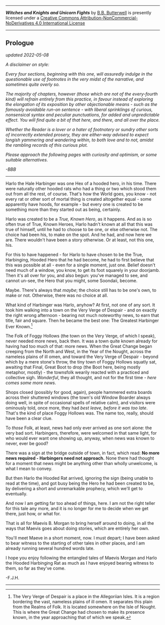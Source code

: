 <p><hr/><span xmlns:dct="http://purl.org/dc/terms/" href="http://purl.org/dc/dcmitype/Text" property="dct:title" rel="dct:type"><b><i>Witches and Knights and Unicorn Fights</i></b></span> by <a xmlns:cc="http://creativecommons.org/ns#" href="https://github.com/bbbutterwell/book" property="cc:attributionName" rel="cc:attributionURL">B.B. Butterwell</a> is presently licensed under a <a rel="license" href="http://creativecommons.org/licenses/by-nc-nd/4.0/">Creative Commons Attribution-NonCommercial-NoDerivatives 4.0 International License</a><hr/></p>

## Prologue

*updated 2022-05-08*

*A disclaimer on style:* 

*Every four sections, beginning with this one, will assuredly indulge in the questionable use of footnotes in the very midst of the narrative, and sometimes quite overly so.*

*The majority of chapters, however (those which are not of the every-fourth kind) will refrain entirely from this practice, in favour instead of exploring the elongation of its exposition by other objectionable means - such as the famously avoidable run-on sentence - with liberal sprinklings of curious, nonsensical syntax and peculiar punctuations, for added and unpredictable effect. You will find quite a bit of that here, and there, and all over the place.*

*Whether the Reader is a lover or a hater of footnotery or sundry other sorts of incorrectly extended prosery, they are either-way advised to expect longish yammering and wandering within, to both love and to not, amidst the rambling records of this curious plot.*

*Please approach the following pages with curiosity and optimism, or some suitable alternatives.*

*-BBB*

---

Harlo the Hale Harbinger was one Hex of a hooded hero, in his time. There were naturally other hooded rats who had a thing or two which stood them out from all the rest, of course. That's how the World goes, you know - not every rat or other sort of mortal thing is created altogether equal - some apparently have hoods, for example - but every one is created to be something more than they started out as being, certainly. 

Harlo was created to be a *True, Known Hero*, as it happens. And as is so often true of True, Known Heroes, Harlo hadn't known at all that this was true of himself, until he had to choose to be one, or else otherwise not. The choice had been his, to make on the spot. And he had, and now here we are. There wouldn't have been a story otherwise. Or at least, not this one, his.

For this to have happened - for Harlo to have chosen to be the True, Harbinging, Hooded Hero that he had become, he had to first believe that this was possible at all - even for a single moment, just one. Belief doesn't need much of a window, you know, to get its foot squarely in your doorjamb. Then it's all over for you, and also begun: you've managed to see, and cannot un-see, the Hero that you might, some Soondaii, become. 

Maybe. There's always that *maybe*; the choice still has to be one's own, to make or not. Otherwise, there was no choice at all. 

What kind of Harbinger was Harlo, anyhow? At first, not one of any sort. It took him walking into a town on the Very Verge of Despair - and on exactly the right wrong afternoon - bearing not much noteworthy news, to earn that title, fair and square. Then he became the best one: The Greatest Harbinger Ever Known.[^vergeOfDespair]

The Folk of Foggy Hollows (the town on the Very Verge, of which I speak), never needed more news, back then. It was a town quite known already for having had too much of that: more news. When the Great Change began creeping from the North and West, in the Year of the Nought, across the nameless plains of ill omen, and toward the Very Verge of Despair - beyond which by a mere stone's throw, the tiny town of Foggy Hollows squatly sat, awaiting that Final, Great Boot to drop (the Boot here, being mostly metaphor, mostly) - the townsfolk wearily reacted with a practiced and collective sigh. *Wonderful*, they all thought, and not for the first time - *here comes some more news*.

Shops closed (possibly for good, again), people hammered extra boards across their shuttered windows (the town's old Window Boarder always doing well, in spite of occasional spells of relative calm), and visitors were ominously told, once more, they had *best leave, before it was too late*. That's the kind of place Foggy Hollows was. The name too, really, should have been a clear clue. 

To *those* Folk, at least, news had only ever arrived as one sort alone: the very bad sort. Harbingers, therefore, were welcomed in that same light, for who would ever want one showing up, anyway, when news was known to never, ever be good? 

There was a sign at the bridge outside of town, in fact, which read: **No more news required - Harbingers need not approach.** None there had thought for a moment that news might be anything other than wholly unwelcome, is what I mean to convey. 

But then Harlo the Hooded Rat arrived, ignoring the sign (being unable to read at the time), and got busy being the Hero he had been created to be, by delivering a short and unremarkable prophecy, which we'll get to eventually.

And now I am getting far too ahead of things, here. I am not the right teller for this tale any more, and it is no longer for me to decide when we get there, just how, or what for. 

That is all for Maevis B. Morgan to bring herself around to doing, in all the ways that Maevis goes about doing stories, which are entirely her own.

You'll meet Maeve in a short moment, now. I must depart; I have been asked to bear witness to the starting of other tales in other places, and I am already running several hundred words late. 

I hope you enjoy following the entangled tales of Maevis Morgan and Harlo the Hooded Harbinging Rat as much as I have enjoyed bearing witness to them, so far as they've come. 

-F.J.H.

---

[^vergeOfDespair]: The Very Verge of Despair is a place in the Allegoriian Isles. It is a region bordering the vast, nameless plains of ill omen.[^namelessPlains] It separates this plain from the Realms of Folk.[^realmsOfFolk] It is located somewhere on the Isle of Nought.[^isleOfNought] This is where the Great Change had chosen to make its presence known, in the year approaching that of which we speak.[^greatChange]

[^allegorrianIsles]: Which is where our story starts, departs, and returns to, now and then.

[^namelessPlains]: It is customary in some places of the Isles to not give places of ill omen any name at all - especially a capitalized one. You have to understand the level of superstition one encounters in a world where there very clearly *is* magic nearly everywhere. Nothing makes a lot of sense, but sometimes it makes just enough.

[^realmsOfFolk]: Which is where the Folk live. People, and any species People eventually deemed (by People) to be sufficiently People-like, and worthy of being called so, and so on. 

[^isleOfNought]: Where the Nought is rumoured to have begun to be so insatiably spun. More on this phenomenon at some much later time - we are destined to need to deal with it at some future point. So say the Prophecies.

[^greatChange]: The Great Change is an event of Worlds-altering relevance, which began as a rather sudden encroachment of the Seas, on the border regions of the Realms of Folk, which brought with it no small amount of trouble - including, as you might surmise of a world filled with dungeons and subterranean labyrinths and entire kingdoms of caverns, no small number of un-Folklike refugees of previously unsettling disposition. The Great Change was not at the time considered anything Great, by nearly anyone at all.[^chaosWarlocks]

[^chaosWarlocks]: Except, of course, for the Chaos Warlocks. Chaos Warlocks always love when things go thoroughly sideways, it seems.
